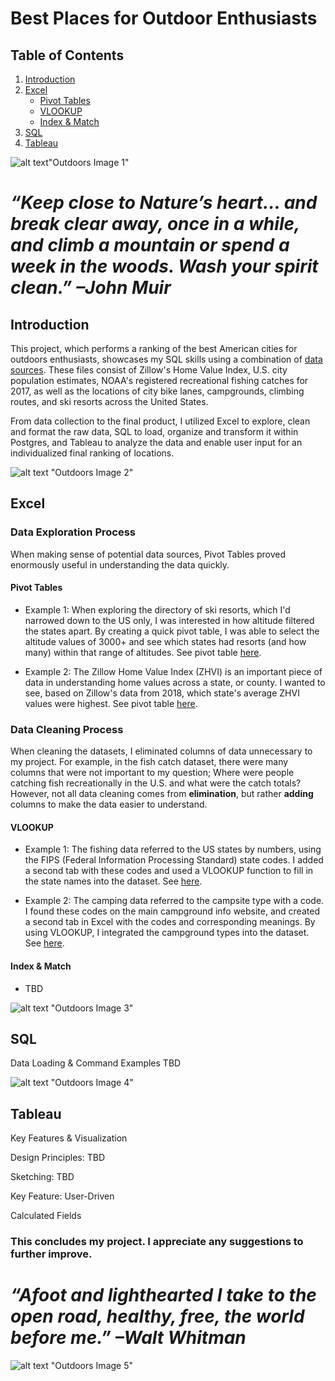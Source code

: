 # Best Places for Outdoor Enthusiasts
 
## Table of Contents
1. [Introduction](#introduction)
2. [Excel](#excel)
   + [Pivot Tables](#pivot-tables)
   + [VLOOKUP](#vlookup)
   + [Index & Match](#index-&-match)
3. [SQL](#SQL)
4. [Tableau](#tableau)

![alt text](https://github.com/gracemshea/ga_da_finalproject/blob/master/imagefiles/outdoors1.jpeg)"Outdoors Image 1"

# *“Keep close to Nature’s heart… and break clear away, once in a while, and climb a mountain or spend a week in the woods. Wash your spirit clean.” –John Muir*

## Introduction 
This project, which performs a ranking of the best American cities for outdoors enthusiasts, showcases my SQL skills using a combination of [data sources](https://github.com/gracemshea/ga_da_finalproject/blob/master/datasources.md). These files consist of Zillow's Home Value Index, U.S. city population estimates, NOAA's registered recreational fishing catches for 2017, as well as the locations of city bike lanes, campgrounds, climbing routes, and ski resorts across the United States.

From data collection to the final product, I utilized Excel to explore, clean and format the raw data, SQL to load, organize and transform it within Postgres, and Tableau to analyze the data and enable user input for an individualized final ranking of locations. 

 
![alt text](https://github.com/gracemshea/ga_da_finalproject/blob/master/imagefiles/outdoors2.jpeg) "Outdoors Image 2"

## Excel

### Data Exploration Process
When making sense of potential data sources, Pivot Tables proved enormously useful in understanding the data quickly.

#### Pivot Tables

+ Example 1: When exploring the directory of ski resorts, which I'd narrowed down to the US only, I was interested in how altitude filtered the states apart. By creating a quick pivot table, I was able to select the altitude values of 3000+ and see which states had resorts (and how many) within that range of altitudes. See pivot table [here](https://github.com/gracemshea/ga_da_finalproject/blob/master/datafiles/Data%20Exploration%20Pivot%20Table%201.xls).

+ Example 2: The Zillow Home Value Index (ZHVI) is an important piece of data in understanding home values across a state, or county. I wanted to see, based on Zillow's data from 2018, which state's average ZHVI values were highest. See pivot table [here](https://github.com/gracemshea/ga_da_finalproject/blob/master/datafiles/Data%20Exploration%20Pivot%20Table%202.xls).

### Data Cleaning Process

When cleaning the datasets, I eliminated columns of data unnecessary to my project. For example, in the fish catch dataset, there were many columns that were not important to my question; Where were people catching fish recreationally in the U.S. and what were the catch totals? However, not all data cleaning comes from **elimination**, but rather **adding** columns to make the data easier to understand.

#### VLOOKUP

 + Example 1: The fishing data referred to the US states by numbers, using the FIPS (Federal Information Processing Standard) state codes. I added a second tab with these codes and used a VLOOKUP function to fill in the state names into the dataset. See [here](https://github.com/gracemshea/ga_da_finalproject/blob/master/datafiles/Data%20Cleaning%20VLOOKUP%201.xls).
 
 + Example 2: The camping data referred to the campsite type with a code. I found these codes on the main campground info website, and created a second tab in Excel with the codes and corresponding meanings. By using VLOOKUP, I integrated the campground types into the dataset. See [here](https://github.com/gracemshea/ga_da_finalproject/blob/master/datafiles/Data%20Cleaning%20VLOOKUP%202.xls).
 
 #### Index & Match

+ TBD
 
 ![alt text](https://github.com/gracemshea/ga_da_finalproject/blob/master/imagefiles/outdoors4.jpeg) "Outdoors Image 3"
 

## SQL

Data Loading & Command Examples TBD

 ![alt text](https://github.com/gracemshea/ga_da_finalproject/blob/master/imagefiles/outdoors6.jpg) "Outdoors Image 4"

## Tableau

Key Features & Visualization

Design Principles: TBD

Sketching: TBD

Key Feature: User-Driven

Calculated Fields

### This concludes my project. I appreciate any suggestions to further improve. 


# *“Afoot and lighthearted I take to the open road, healthy, free, the world before me.” –Walt Whitman*

![alt text](https://github.com/gracemshea/ga_da_finalproject/blob/master/imagefiles/outdoors7.jpeg) "Outdoors Image 5"

